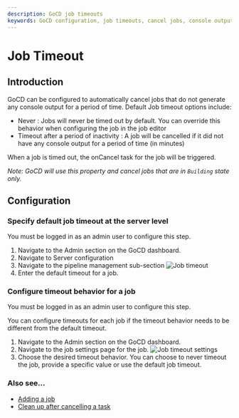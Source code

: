 ```yaml
---
description: GoCD job timeouts
keywords: GoCD configuration, job timeouts, cancel jobs, console output, pipeline management, configure timeout
---
```


# Job Timeout

## Introduction

GoCD can be configured to automatically cancel jobs that do not generate any console output for a period of time. Default Job timeout options include:

-   Never : Jobs will never be timed out by default. You can override this behavior when configuring the job in the job editor
-   Timeout after a period of inactivity : A job will be cancelled if it did not have any console output for a period of time (in minutes)

When a job is timed out, the onCancel task for the job will be triggered.

*Note: GoCD will use this property and cancel jobs that are in `Building` state only.*

## Configuration

### Specify default job timeout at the server level

You must be logged in as an admin user to configure this step.

1.  Navigate to the Admin section on the GoCD dashboard.
2.  Navigate to Server configuration
3.  Navigate to the pipeline management sub-section
![Job timeout](../images/pipeline_management_timeout.png)
4.  Enter the default timeout for a job.

### Configure timeout behavior for a job

You must be logged in as an admin user to configure this step.

You can configure timeouts for each job if the timeout behavior needs to be different from the default timeout.

1.  Navigate to the Admin section on the GoCD dashboard.
2.  Navigate to the job settings page for the job.
![Job timeout settings](../images/job_timeout_individual.png)
3.  Choose the desired timeout behavior. You can choose to never timeout the job, provide a specific value or use the default job timeout.

### Also see...

-   [Adding a job](admin_add_job.html)
-   [Clean up after cancelling a task](../advanced_usage/dev_clean_up_when_cancel.html)
